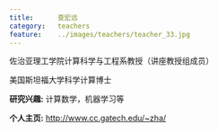 ```yaml
---
title:		查宏远
category:	teachers
feature:	../images/teachers/teacher_33.jpg
---
```


<p>佐治亚理工学院计算科学与工程系教授（讲座教授组成员）  </p>
<p>美国斯坦福大学科学计算博士  </p>
<p><b>研究兴趣:</b> 计算数学，机器学习等  </p>
<p><b>个人主页:</b>
<a href="http://www.cc.gatech.edu/~zha/">http://www.cc.gatech.edu/~zha/</a></p>


